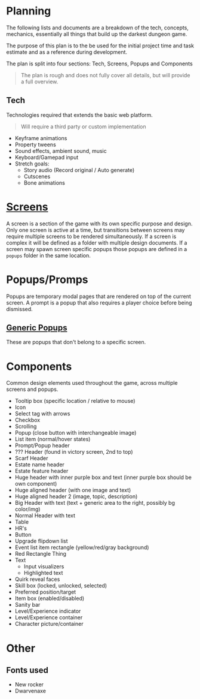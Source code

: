 # Planning
The following lists and documents are a breakdown of the tech, concepts,
mechanics, essentially all things that build up the darkest dungeon game.

The purpose of this plan is to the be used for the initial project time
and task estimate and as a reference during development.

The plan is split into four sections: Tech, Screens, Popups and Components

> The plan is rough and does not fully cover all details,
> but will provide a full overview.

## Tech
Technologies required that extends the basic web platform.

> Will require a third party or custom implementation

- Keyframe animations
- Property tweens
- Sound effects, ambient sound, music
- Keyboard/Gamepad input
- Stretch goals:
    - Story audio (Record original / Auto generate)
    - Cutscenes
    - Bone animations

# [Screens](screens)
A screen is a section of the game with its own specific purpose and design.
Only one screen is active at a time, but transitions between screens may require multiple screens to be rendered simultaneously.
If a screen is complex it will be defined as a folder with multiple design documents.
If a screen may spawn screen specific popups those popups are defined in a `popups` folder in the same location.

# Popups/Promps
Popups are temporary modal pages that are rendered on top of the current screen. A prompt is a popup that also requires a player choice before being dismissed.

## [Generic Popups](genericPopups)
These are popups that don't belong to a specific screen.

# Components
Common design elements used throughout the game, across multiple screens and popups.

- Tooltip box (specific location / relative to mouse)
- Icon
- Select tag with arrows
- Checkbox
- Scrolling
- Popup (close button with interchangeable image)
- List item (normal/hover states)
- Prompt/Popup header
- ??? Header (found in victory screen, 2nd to top)
- Scarf Header
- Estate name header
- Estate feature header
- Huge header with inner purple box and text (inner purple box should be own component)
- Huge aligned header (with one image and text)
- Huge aligned header 2 (image, topic, description)
- Big Header with text (text + generic area to the right, possibly bg color/img)
- Normal Header with text
- Table
- HR's
- Button
- Upgrade flipdown list
- Event list item rectangle (yellow/red/gray background)
- Red Rectangle Thing
- Text
    - Input visualizers
    - Highlighted text
- Quirk reveal faces
- Skill box (locked, unlocked, selected)
- Preferred position/target
- Item box (enabled/disabled)
- Sanity bar
- Level/Experience indicator
- Level/Experience container
- Character picture/container

# Other

## Fonts used

- New rocker
- Dwarvenaxe
